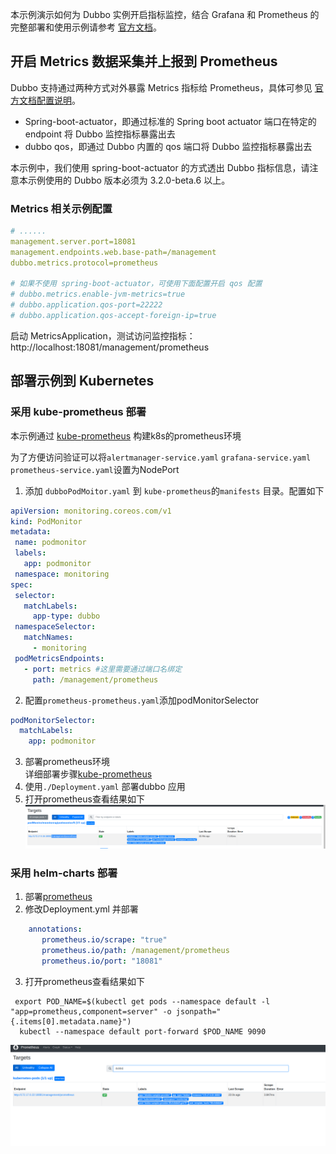 本示例演示如何为 Dubbo 实例开启指标监控，结合 Grafana 和 Prometheus 的完整部署和使用示例请参考 [官方文档](https://cn.dubbo.apache.org/zh-cn/overview/tasks/observability/)。

## 开启 Metrics 数据采集并上报到 Prometheus

Dubbo 支持通过两种方式对外暴露 Metrics 指标给 Prometheus，具体可参见 [官方文档配置说明]()。
* Spring-boot-actuator，即通过标准的 Spring boot actuator 端口在特定的 endpoint 将 Dubbo 监控指标暴露出去
* dubbo qos，即通过 Dubbo 内置的 qos 端口将 Dubbo 监控指标暴露出去

本示例中，我们使用 spring-boot-actuator 的方式透出 Dubbo 指标信息，请注意本示例使用的 Dubbo 版本必须为 3.2.0-beta.6 以上。

### Metrics 相关示例配置

```yaml
# ......
management.server.port=18081
management.endpoints.web.base-path=/management
dubbo.metrics.protocol=prometheus

# 如果不使用 spring-boot-actuator，可使用下面配置开启 qos 配置
# dubbo.metrics.enable-jvm-metrics=true
# dubbo.application.qos-port=22222
# dubbo.application.qos-accept-foreign-ip=true
```

启动 MetricsApplication，测试访问监控指标：http://localhost:18081/management/prometheus

## 部署示例到 Kubernetes
### 采用 kube-prometheus 部署

本示例通过 [kube-prometheus](https://github.com/prometheus-operator/kube-prometheus) 构建k8s的prometheus环境

为了方便访问验证可以将`alertmanager-service.yaml` `grafana-service.yaml` `prometheus-service.yaml`设置为NodePort

1. 添加 `dubboPodMoitor.yaml` 到 `kube-prometheus`的`manifests` 目录。配置如下
 ```yaml
apiVersion: monitoring.coreos.com/v1
kind: PodMonitor
metadata:
  name: podmonitor
  labels:
    app: podmonitor
  namespace: monitoring
spec:
  selector:
    matchLabels:
      app-type: dubbo
  namespaceSelector:
    matchNames:
      - monitoring
  podMetricsEndpoints:
    - port: metrics #这里需要通过端口名绑定
      path: /management/prometheus

```
2. 配置`prometheus-prometheus.yaml`添加podMonitorSelector  

```yaml
podMonitorSelector:
  matchLabels:
    app: podmonitor
```
3. 部署prometheus环境  
    详细部署步骤[kube-prometheus](https://github.com/prometheus-operator/kube-prometheus)
4. 使用`./Deployment.yaml` 部署dubbo 应用
5. 打开prometheus查看结果如下
   ![result.png](result.png)


### 采用 helm-charts 部署

1. 部署[prometheus](https://github.com/prometheus-community/helm-charts/tree/main/charts/prometheus)
2. 修改Deployment.yml 并部署
 ```yaml
     annotations:
        prometheus.io/scrape: "true"
        prometheus.io/path: /management/prometheus 
        prometheus.io/port: "18081"
 ```
3. 打开prometheus查看结果如下
```shell
 export POD_NAME=$(kubectl get pods --namespace default -l "app=prometheus,component=server" -o jsonpath="{.items[0].metadata.name}")
  kubectl --namespace default port-forward $POD_NAME 9090
```
![helm_result.png](helm_result.png)